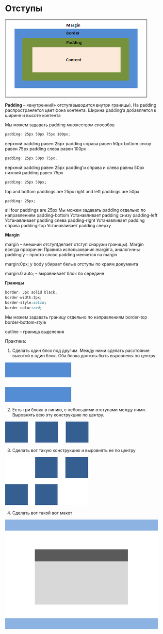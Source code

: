 # Отступы

![Поля, отступы, границы](pics/03_margin_and_paddings/margins_padding_border.gif)

**Padding** – «внутренний» отступ(выводится внутри границы). На padding распространяется цвет фона контента. Ширина padding’a добавляется к ширине и высоте контента

Мы можем задавать padding множеством способов
```css
padding: 25px 50px 75px 100px;
```
верхний padding равен 25px
padding справа равен 50px
bottom снизу равен 75px
padding слева равен 100px

```css
padding: 25px 50px 75px;
```
верхний padding равен 25px
padding'и справа и слева равны 50px
нижний padding равен 75px

```css
padding: 25px 50px;
```
top and bottom paddings are 25px
right and left paddings are 50px

```css
padding: 25px;
```
all four paddings are 25px
Мы можем задавать padding отдельно по направлениям
padding-bottom
Устанавливает padding снизу
padding-left
Устанавливает padding слева
padding-right
Устанавливает padding справа
padding-top
Устанавливает padding сверху


**Margin**

margin – внешний отступ(делает отступ снаружи границы). Margin всегда прозрачен
Правила использования margin’a, аналогичны padding’у – просто слово padding меняется на margin



margin:0px; у body убирает белые отступы по краям документа

margin:0 auto; – выравнивает блок по середине

**Границы**

```css
border: 3px solid black;
border-width:3px;
border-style:solid;
border-color:red;
```

Мы можем задавать границу отдельно по направлениям
border-top
border-bottom-style

outline – граница выделения



Практика:
1)	Сделать один блок под другим. Между ними сделать расстояние высотой в один блок. Оба блока должны быть выровнены по центру

![Один блок под другим](pics/03_margin_and_paddings/two_blocks.gif)




2)	Есть три блока в линию, с небольшими отступами между ними. Выровнять всю эту конструкцию по центру.

![Три блока в ряд](pics/03_margin_and_paddings/three_blocks.gif)


3)	Сделать вот такую конструкцию и выровнять ее по центру


![Блоки змейкой](pics/03_margin_and_paddings/four_blocks.gif)



4)  Сделать вот такой вот макет


![Блоки змейкой](pics/03_margin_and_paddings/maket.gif)




